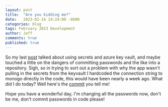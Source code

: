 ```yaml
---
layout: post
title:  "Are you kidding me?"
date:   2023-02-16 14:24:00 -0600
categories: blog
tags: February 2023 Development
author: Jeff
comments: true
published: true
---
```

So my last [post](2023-02-10-securing-secrets-in-visual-studio.md) talked about using secrets and azure key vault, and maybe touched a little on the dangers of committing passwords and the like into a repository. Sigh, so in trying to sort out a problem with why the app wasn't pulling in the secrets from the keyvault I hardcoded the connection string to monogo directly in the code, this would have been nearly a week ago. What did I do today? Well here's the [commit](https://github.com/MultiCloudDeployment/DataLayer/commit/22d4e721c1f7eaa7cbd2509db7ac8a05da3e42b1#diff-0c09fc0fca94716476e058d1525324e536d4c8b776d6a718f25601f9bd78dc01R64) you tell me!

Hope you have a wonderful day, I'm changing all the passwords now, don't be me, don't commit passwords in code please!
